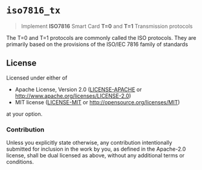 # `iso7816_tx`

> Implement **ISO7816** Smart Card **T=0** and **T=1** Transmission protocols

The T=0 and T=1 protocols are commonly called the ISO protocols. They are primarily
based on the provisions of the ISO/IEC 7816 family of standards

## License

Licensed under either of

- Apache License, Version 2.0 ([LICENSE-APACHE](LICENSE-APACHE) or
  http://www.apache.org/licenses/LICENSE-2.0)
- MIT license ([LICENSE-MIT](LICENSE-MIT) or http://opensource.org/licenses/MIT)

at your option.

### Contribution

Unless you explicitly state otherwise, any contribution intentionally submitted
for inclusion in the work by you, as defined in the Apache-2.0 license, shall be
dual licensed as above, without any additional terms or conditions.
